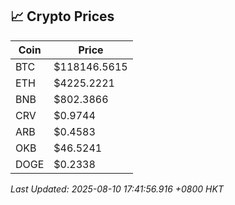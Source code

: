 ## 📈 Crypto Prices

| Coin | Price |
| ---- | ----- |
| BTC | $118146.5615 |
| ETH | $4225.2221 |
| BNB | $802.3866 |
| CRV | $0.9744 |
| ARB | $0.4583 |
| OKB | $46.5241 |
| DOGE | $0.2338 |

_Last Updated: 2025-08-10 17:41:56.916 +0800 HKT_